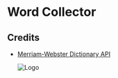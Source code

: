 # Word Collector

## Credits

- [Merriam-Webster Dictionary API](http://dictionaryapi.com/)
 
  ![Logo](http://dictionaryapi.com/images/info/branding-guidelines/mw-logo-light-background-50x50.png)
